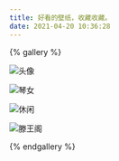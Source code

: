 ```yaml
---
title: 好看的壁纸，收藏收藏。
date: 2021-04-20 10:36:28
---
```

{% gallery %}

![头像](https://z3.ax1x.com/2021/04/20/c7AbMF.jpg)

![琴女](https://z3.ax1x.com/2021/04/20/c7EmJP.jpg)

![休闲](https://z3.ax1x.com/2021/04/20/c7ElLQ.jpg)

![滕王阁](https://z3.ax1x.com/2021/04/20/c7EdQU.jpg)

{% endgallery %}